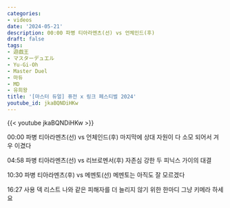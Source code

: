 ```yaml
---
categories:
- videos
date: '2024-05-21'
description: 00:00 파병 티아라멘츠(선) vs 언체인드(후)
draft: false
tags:
- 遊戯王
- マスターデュエル
- Yu-Gi-Oh
- Master Duel
- 마듀
- MD
- 유희왕
title: '[마스터 듀얼] 퓨전 x 링크 페스티벌 2024'
youtube_id: jkaBQNDiHKw
---
```



{{< youtube jkaBQNDiHKw >}}

00:00 파병 티아라멘츠(선) vs 언체인드(후)
마지막에 상대 자원이 다 소모 되어서 겨우 이겼다

04:58 파병 티아라멘츠(선) vs 리브로멘서(후)
자존심 강한 두 피닉스 가이의 대결

10:30 파병 티아라멘츠(후) vs 메멘토(선)
메멘토는 아직도 잘 모르겠다

16:27 사용 덱 리스트
나와 같은 피해자를 더 늘리지 않기 위한 한마디
그냥 키메라 하세요